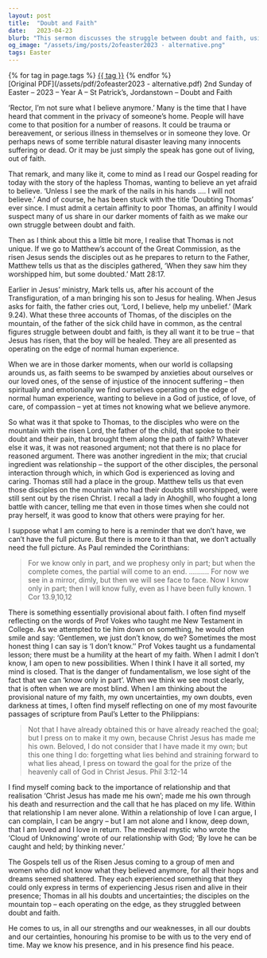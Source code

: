 ```yaml
---
layout: post
title:  "Doubt and Faith"
date:   2023-04-23
blurb: "This sermon discusses the struggle between doubt and faith, using the story of Thomas and his doubts about Jesus' resurrection as a focal point. It emphasizes the importance of relationship in faith, the humility at the heart of faith, and the provisional nature of faith. The sermon concludes with the assurance of Jesus' presence and peace, even in our doubts and uncertainties."
og_image: "/assets/img/posts/2ofeaster2023 - alternative.png"
tags: Easter
---    
```

<div class="tag-pills">
    {% for tag in page.tags %}
    <a href="{{ site.baseurl }}/tag/{{ tag | slugify }}" class="tag-pill">{{ tag }}</a>
    {% endfor %}
</div>
[Original PDF](/assets/pdf/2ofeaster2023 - alternative.pdf)
2nd Sunday of Easter – 2023 – Year A – St Patrick’s, Jordanstown – Doubt and Faith

‘Rector, I’m not sure what I believe anymore.’ Many is the time that I have heard that comment in the privacy of someone’s home. People will have come to that position for a number of reasons. It could be trauma or bereavement, or serious illness in themselves or in someone they love. Or perhaps news of some terrible natural disaster leaving many innocents suffering or dead. Or it may be just simply the speak has gone out of living, out of faith.

That remark, and many like it, come to mind as I read our Gospel reading for today with the story of the hapless Thomas, wanting to believe an yet afraid to believe. ‘Unless I see the mark of the nails in his hands …. I will not believe.’ And of course, he has been stuck with the title ‘Doubting Thomas’ ever since. I must admit a certain affinity to poor Thomas, an affinity I would suspect many of us share in our darker moments of faith as we make our own struggle between doubt and faith.

Then as I think about this a little bit more, I realise that Thomas is not unique. If we go to Matthew’s account of the Great Commission, as the risen Jesus sends the disciples out as he prepares to return to the Father, Matthew tells us that as the disciples gathered, ‘When they saw him they worshipped him, but some doubted.’ Matt 28:17.

Earlier in Jesus’ ministry, Mark tells us, after his account of the Transfiguration, of a man bringing his son to Jesus for healing. When Jesus asks for faith, the father cries out, ‘Lord, I believe, help my unbelief.’ (Mark 9.24). What these three accounts of Thomas, of the disciples on the mountain, of the father of the sick child have in common, as the central figures struggle between doubt and faith, is they all want it to be true – that Jesus has risen, that the boy will be healed. They are all presented as operating on the edge of normal human experience.

When we are in those darker moments, when our world is collapsing arounds us, as faith seems to be swamped by anxieties about ourselves or our loved ones, of the sense of injustice of the innocent suffering – then spiritually and emotionally we find ourselves operating on the edge of normal human experience, wanting to believe in a God of justice, of love, of care, of compassion – yet at times not knowing what we believe anymore.

So what was it that spoke to Thomas, to the disciples who were on the mountain with the risen Lord, the father of the child, that spoke to their doubt and their pain, that brought them along the path of faith? Whatever else it was, it was not reasoned argument; not that there is no place for reasoned argument. There was another ingredient in the mix; that crucial ingredient was relationship – the support of the other disciples, the personal interaction through which, in which God is experienced as loving and caring. Thomas still had a place in the group. Matthew tells us that even those disciples on the mountain who had their doubts still worshipped, were still sent out by the risen Christ. I recall a lady in Ahoghill, who fought a long battle with cancer, telling me that even in those times when she could not pray herself, it was good to know that others were praying for her.

I suppose what I am coming to here is a reminder that we don’t have, we can’t have the full picture. But there is more to it than that, we don’t actually need the full picture. As Paul reminded the Corinthians:

> For we know only in part, and we prophesy only in part; but when the complete comes, the partial will come to an end. ………. For now we see in a mirror, dimly, but then we will see face to face. Now I know only in part; then I will know fully, even as I have been fully known. 1 Cor 13.9,10,12

There is something essentially provisional about faith. I often find myself reflecting on the words of Prof Vokes who taught me New Testament in College. As we attempted to tie him down on something, he would often smile and say: ‘Gentlemen, we just don’t know, do we? Sometimes the most honest thing I can say is ‘I don’t know.’’ Prof Vokes taught us a fundamental lesson; there must be a humility at the heart of my faith. When I admit I don’t know, I am open to new possibilities. When I think I have it all sorted, my mind is closed. That is the danger of fundamentalism, we lose sight of the fact that we can ‘know only in part’. When we think we see most clearly, that is often when we are most blind. When I am thinking about the provisional nature of my faith, my own uncertainties, my own doubts, even darkness at times, I often find myself reflecting on one of my most favourite passages of scripture from Paul’s Letter to the Philippians:

> Not that I have already obtained this or have already reached the goal; but I press on to make it my own, because Christ Jesus has made me his own. Beloved, I do not consider that I have made it my own; but this one thing I do: forgetting what lies behind and straining forward to what lies ahead, I press on toward the goal for the prize of the heavenly call of God in Christ Jesus. Phil 3:12-14

I find myself coming back to the importance of relationship and that realisation ‘Christ Jesus has made me his own’; made me his own through his death and resurrection and the call that he has placed on my life. Within that relationship I am never alone. Within a relationship of love I can argue, I can complain, I can be angry – but I am not alone and I know, deep down, that I am loved and I love in return. The medieval mystic who wrote the ‘Cloud of Unknowing’ wrote of our relationship with God; ‘By love he can be caught and held; by thinking never.’

The Gospels tell us of the Risen Jesus coming to a group of men and women who did not know what they believed anymore, for all their hops and dreams seemed shattered. They each experienced something that they could only express in terms of experiencing Jesus risen and alive in their presence; Thomas in all his doubts and uncertainties; the disciples on the mountain top – each operating on the edge, as they struggled between doubt and faith.

He comes to us, in all our strengths and our weaknesses, in all our doubts and our certainties, honouring his promise to be with us to the very end of time. May we know his presence, and in his presence find his peace.
